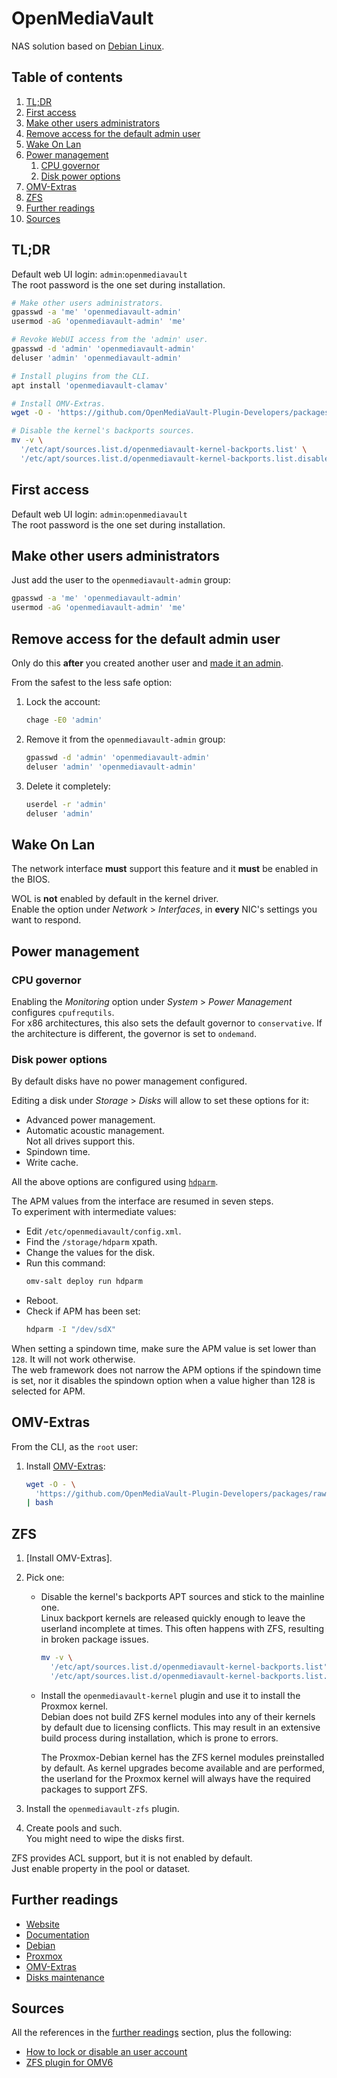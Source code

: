# OpenMediaVault

NAS solution based on [Debian Linux][debian].

## Table of contents <!-- omit in toc -->

1. [TL;DR](#tldr)
1. [First access](#first-access)
1. [Make other users administrators](#make-other-users-administrators)
1. [Remove access for the default admin user](#remove-access-for-the-default-admin-user)
1. [Wake On Lan](#wake-on-lan)
1. [Power management](#power-management)
   1. [CPU governor](#cpu-governor)
   1. [Disk power options](#disk-power-options)
1. [OMV-Extras](#omv-extras)
1. [ZFS](#zfs)
1. [Further readings](#further-readings)
1. [Sources](#sources)

## TL;DR

Default web UI login: `admin`:`openmediavault`<br/>
The root password is the one set during installation.

```sh
# Make other users administrators.
gpasswd -a 'me' 'openmediavault-admin'
usermod -aG 'openmediavault-admin' 'me'

# Revoke WebUI access from the 'admin' user.
gpasswd -d 'admin' 'openmediavault-admin'
deluser 'admin' 'openmediavault-admin'

# Install plugins from the CLI.
apt install 'openmediavault-clamav'

# Install OMV-Extras.
wget -O - 'https://github.com/OpenMediaVault-Plugin-Developers/packages/raw/master/install' | bash

# Disable the kernel's backports sources.
mv -v \
  '/etc/apt/sources.list.d/openmediavault-kernel-backports.list' \
  '/etc/apt/sources.list.d/openmediavault-kernel-backports.list.disabled'
```

## First access

Default web UI login: `admin`:`openmediavault`<br/>
The root password is the one set during installation.

## Make other users administrators

Just add the user to the `openmediavault-admin` group:

```sh
gpasswd -a 'me' 'openmediavault-admin'
usermod -aG 'openmediavault-admin' 'me'
```

## Remove access for the default admin user

Only do this **after** you created another user and [made it an admin][make other users administrators].

From the safest to the less safe option:

1. Lock the account:
   ```sh
   chage -E0 'admin'
   ```
1. Remove it from the `openmediavault-admin` group:
   ```sh
   gpasswd -d 'admin' 'openmediavault-admin'
   deluser 'admin' 'openmediavault-admin'
   ```
1. Delete it completely:
   ```sh
   userdel -r 'admin'
   deluser 'admin'
   ```

## Wake On Lan

The network interface **must** support this feature and it **must** be enabled in the BIOS.

WOL is **not** enabled by default in the kernel driver.<br/>
Enable the option under _Network_ > _Interfaces_, in **every** NIC's settings you want to respond.

## Power management

### CPU governor

Enabling the _Monitoring_ option under _System_ > _Power Management_ configures `cpufrequtils`.<br/>
For x86 architectures, this also sets the default governor to `conservative`. If the architecture is different, the governor is set to `ondemand`.

### Disk power options

By default disks have no power management configured.

Editing a disk under _Storage_ > _Disks_ will allow to set these options for it:

- Advanced power management.
- Automatic acoustic management.<br/>
  Not all drives support this.
- Spindown time.
- Write cache.

All the above options are configured using [`hdparm`][hdparm].

The APM values from the interface are resumed in seven steps.<br/>
To experiment with intermediate values:

- Edit `/etc/openmediavault/config.xml`.
- Find the `/storage/hdparm` xpath.
- Change the values for the disk.
- Run this command:
  ```sh
  omv-salt deploy run hdparm
  ```
- Reboot.
- Check if APM has been set:
  ```sh
  hdparm -I "/dev/sdX"
  ```

When setting a spindown time, make sure the APM value is set lower than `128`. It will not work otherwise.<br/>
The web framework does not narrow the APM options if the spindown time is set, nor it disables the spindown option when a value higher than 128 is selected for APM.

## OMV-Extras

From the CLI, as the `root` user:

1. Install [OMV-Extras]:

   ```sh
   wget -O - \
     'https://github.com/OpenMediaVault-Plugin-Developers/packages/raw/master/install' \
   | bash
   ```

## ZFS

1. [Install OMV-Extras].
1. Pick one:

   - Disable the kernel's backports APT sources and stick to the mainline one.<br/>
     Linux backport kernels are released quickly enough to leave the userland incomplete at times. This often happens with ZFS, resulting in broken package issues.

     ```sh
     mv -v \
       '/etc/apt/sources.list.d/openmediavault-kernel-backports.list' \
       '/etc/apt/sources.list.d/openmediavault-kernel-backports.list.disabled'
     ```

   - Install the `openmediavault-kernel` plugin and use it to install the Proxmox kernel.<br/>
     Debian does not build ZFS kernel modules into any of their kernels by default due to licensing conflicts. This may result in an extensive build process during installation, which is prone to errors.

     The Proxmox-Debian kernel has the ZFS kernel modules preinstalled by default. As kernel upgrades become available and are performed, the userland for the Proxmox kernel will always have the required packages to support ZFS.

1. Install the `openmediavault-zfs` plugin.
1. Create pools and such.<br/>
   You might need to wipe the disks first.

ZFS provides ACL support, but it is not enabled by default.<br/>
Just enable property in the pool or dataset.

## Further readings

- [Website]
- [Documentation]
- [Debian]
- [Proxmox]
- [OMV-Extras]
- [Disks maintenance]

## Sources

All the references in the [further readings] section, plus the following:

- [How to lock or disable an user account]
- [ZFS plugin for OMV6]

<!--
  References
  -->

<!-- Upstream -->
[documentation]: https://docs.openmediavault.org/en/latest/
[omv-extras]: https://wiki.omv-extras.org/
[website]: https://www.openmediavault.org/
[zfs plugin for omv6]: https://wiki.omv-extras.org/doku.php?id=docs_in_draft:zfs

<!-- In-article sections -->
[further readings]: #further-readings
[make other users administrators]: #make-other-users-administrators
[omv-extras]: #omv-extras

<!-- Knowledge base -->
[debian]: debian.md
[disks maintenance]: disks%20maintenance.md
[proxmox]: proxmox.md

<!-- Others -->
[hdparm]: https://linux.die.net/man/8/hdparm
[how to lock or disable an user account]: https://www.thegeekdiary.com/unix-linux-how-to-lock-or-disable-an-user-account/
